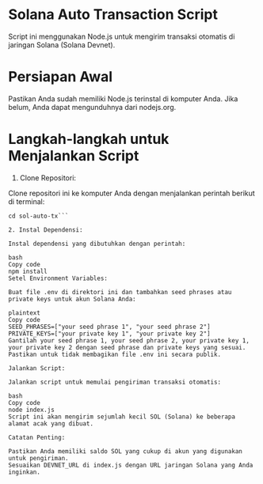 # Solana Auto Transaction Script
Script ini menggunakan Node.js untuk mengirim transaksi otomatis di jaringan Solana (Solana Devnet).

# Persiapan Awal
Pastikan Anda sudah memiliki Node.js terinstal di komputer Anda. Jika belum, Anda dapat mengunduhnya dari nodejs.org.

# Langkah-langkah untuk Menjalankan Script
1. Clone Repositori:

Clone repositori ini ke komputer Anda dengan menjalankan perintah berikut di terminal:

```git clone git@github.com:username/sol-auto-tx.git
cd sol-auto-tx```

2. Instal Dependensi:

Instal dependensi yang dibutuhkan dengan perintah:

bash
Copy code
npm install
Setel Environment Variables:

Buat file .env di direktori ini dan tambahkan seed phrases atau private keys untuk akun Solana Anda:

plaintext
Copy code
SEED_PHRASES=["your seed phrase 1", "your seed phrase 2"]
PRIVATE_KEYS=["your private key 1", "your private key 2"]
Gantilah your seed phrase 1, your seed phrase 2, your private key 1, your private key 2 dengan seed phrase dan private keys yang sesuai. Pastikan untuk tidak membagikan file .env ini secara publik.

Jalankan Script:

Jalankan script untuk memulai pengiriman transaksi otomatis:

bash
Copy code
node index.js
Script ini akan mengirim sejumlah kecil SOL (Solana) ke beberapa alamat acak yang dibuat.

Catatan Penting:

Pastikan Anda memiliki saldo SOL yang cukup di akun yang digunakan untuk pengiriman.
Sesuaikan DEVNET_URL di index.js dengan URL jaringan Solana yang Anda inginkan.
